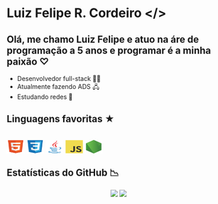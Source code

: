 # Luiz Felipe R. Cordeiro </>
## Olá, me chamo Luiz Felipe e atuo na áre de programação a 5 anos e programar é a minha paixão ♡
- Desenvolvedor full-stack 🧑‍💻
- Atualmente fazendo ADS 🖧
- Estudando redes 🔗

## Linguagens favoritas ★
<div style="display: inline_block"><br>
  <img align="center" alt="HTML" height="30" width="40" src="https://raw.githubusercontent.com/devicons/devicon/master/icons/html5/html5-original.svg">
  <img align="center" alt="CSS" height="30" width="40" src="https://raw.githubusercontent.com/devicons/devicon/master/icons/css3/css3-original.svg">
  <img align="center" alt="Java" height="30" width="40" src="https://raw.githubusercontent.com/devicons/devicon/master/icons/java/java-original.svg">
  <img align="center" alt="JavaScript" height="30" width="40" src="https://raw.githubusercontent.com/devicons/devicon/master/icons/javascript/javascript-original.svg">
  <img align="center" alt="Node.js" height="30" width="40" src="https://raw.githubusercontent.com/devicons/devicon/master/icons/nodejs/nodejs-original.svg">
</div>

## Estatísticas do GitHub 📉
<p align="center">
  <img height="150em" src="https://github-readme-stats.vercel.app/api?username=XT07&show_icons=true&theme=dark"/>
  <img height="150em" src="https://github-readme-stats.vercel.app/api/top-langs/?username=XT07&layout=compact&theme=dark"/>
</p>

